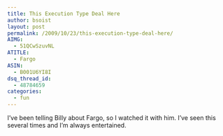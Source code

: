 ```yaml
---
title: This Execution Type Deal Here
author: bsoist
layout: post
permalink: /2009/10/23/this-execution-type-deal-here/
AIMG:
  - 51QCwSzuvNL
ATITLE:
  - Fargo
ASIN:
  - B001U6YI8I
dsq_thread_id:
  - 48784659
categories:
  - fun
---
```

I&#8217;ve been telling Billy about Fargo, so I watched it with him. I&#8217;ve seen this several times and I&#8217;m always entertained.
